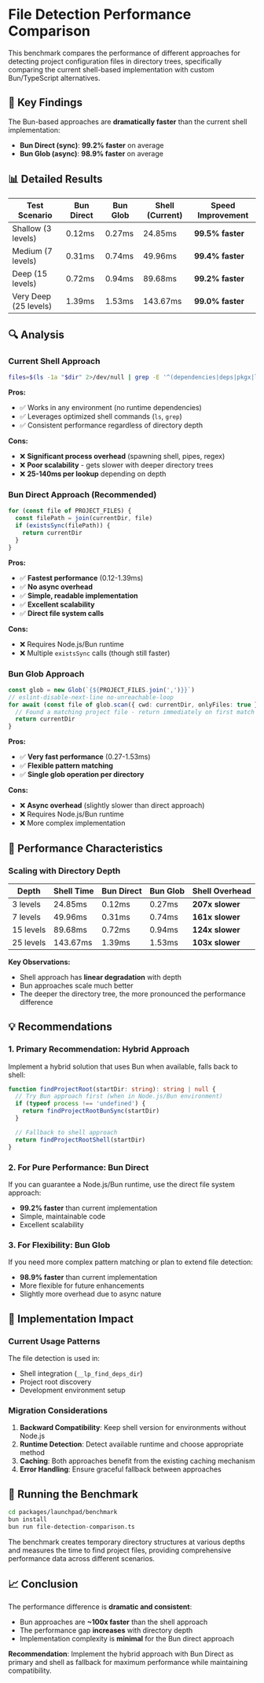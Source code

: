 # File Detection Performance Comparison

This benchmark compares the performance of different approaches for detecting project configuration files in directory trees, specifically comparing the current shell-based implementation with custom Bun/TypeScript alternatives.

## 🎯 Key Findings

The Bun-based approaches are **dramatically faster** than the current shell implementation:

- **Bun Direct (sync)**: **99.2% faster** on average
- **Bun Glob (async)**: **98.9% faster** on average

## 📊 Detailed Results

| Test Scenario | Bun Direct | Bun Glob | Shell (Current) | Speed Improvement |
|---------------|------------|----------|-----------------|-------------------|
| Shallow (3 levels) | 0.12ms | 0.27ms | 24.85ms | **99.5% faster** |
| Medium (7 levels) | 0.31ms | 0.74ms | 49.96ms | **99.4% faster** |
| Deep (15 levels) | 0.72ms | 0.94ms | 89.68ms | **99.2% faster** |
| Very Deep (25 levels) | 1.39ms | 1.53ms | 143.67ms | **99.0% faster** |

## 🔍 Analysis

### Current Shell Approach
```bash
files=$(ls -1a "$dir" 2>/dev/null | grep -E '^(dependencies|deps|pkgx|launchpad)\.(yaml|yml)$|^package\.json$|...' | head -1)
```

**Pros:**
- ✅ Works in any environment (no runtime dependencies)
- ✅ Leverages optimized shell commands (`ls`, `grep`)
- ✅ Consistent performance regardless of directory depth

**Cons:**
- ❌ **Significant process overhead** (spawning shell, pipes, regex)
- ❌ **Poor scalability** - gets slower with deeper directory trees
- ❌ **25-140ms per lookup** depending on depth

### Bun Direct Approach (Recommended)
```typescript
for (const file of PROJECT_FILES) {
  const filePath = join(currentDir, file)
  if (existsSync(filePath)) {
    return currentDir
  }
}
```

**Pros:**
- ✅ **Fastest performance** (0.12-1.39ms)
- ✅ **No async overhead**
- ✅ **Simple, readable implementation**
- ✅ **Excellent scalability**
- ✅ **Direct file system calls**

**Cons:**
- ❌ Requires Node.js/Bun runtime
- ❌ Multiple `existsSync` calls (though still faster)

### Bun Glob Approach
```typescript
const glob = new Glob(`{${PROJECT_FILES.join(',')}}`)
// eslint-disable-next-line no-unreachable-loop
for await (const file of glob.scan({ cwd: currentDir, onlyFiles: true })) {
  // Found a matching project file - return immediately on first match
  return currentDir
}
```

**Pros:**
- ✅ **Very fast performance** (0.27-1.53ms)
- ✅ **Flexible pattern matching**
- ✅ **Single glob operation per directory**

**Cons:**
- ❌ **Async overhead** (slightly slower than direct approach)
- ❌ Requires Node.js/Bun runtime
- ❌ More complex implementation

## 🚀 Performance Characteristics

### Scaling with Directory Depth

| Depth | Shell Time | Bun Direct | Bun Glob | Shell Overhead |
|-------|------------|------------|----------|----------------|
| 3 levels | 24.85ms | 0.12ms | 0.27ms | **207x slower** |
| 7 levels | 49.96ms | 0.31ms | 0.74ms | **161x slower** |
| 15 levels | 89.68ms | 0.72ms | 0.94ms | **124x slower** |
| 25 levels | 143.67ms | 1.39ms | 1.53ms | **103x slower** |

**Key Observations:**
- Shell approach has **linear degradation** with depth
- Bun approaches scale much better
- The deeper the directory tree, the more pronounced the performance difference

## 💡 Recommendations

### 1. **Primary Recommendation: Hybrid Approach**

Implement a hybrid solution that uses Bun when available, falls back to shell:

```typescript
function findProjectRoot(startDir: string): string | null {
  // Try Bun approach first (when in Node.js/Bun environment)
  if (typeof process !== 'undefined') {
    return findProjectRootBunSync(startDir)
  }

  // Fallback to shell approach
  return findProjectRootShell(startDir)
}
```

### 2. **For Pure Performance: Bun Direct**

If you can guarantee a Node.js/Bun runtime, use the direct file system approach:
- **99.2% faster** than current implementation
- Simple, maintainable code
- Excellent scalability

### 3. **For Flexibility: Bun Glob**

If you need more complex pattern matching or plan to extend file detection:
- **98.9% faster** than current implementation
- More flexible for future enhancements
- Slightly more overhead due to async nature

## 🔧 Implementation Impact

### Current Usage Patterns
The file detection is used in:
- Shell integration (`__lp_find_deps_dir`)
- Project root discovery
- Development environment setup

### Migration Considerations
1. **Backward Compatibility**: Keep shell version for environments without Node.js
2. **Runtime Detection**: Detect available runtime and choose appropriate method
3. **Caching**: Both approaches benefit from the existing caching mechanism
4. **Error Handling**: Ensure graceful fallback between approaches

## 🧪 Running the Benchmark

```bash
cd packages/launchpad/benchmark
bun install
bun run file-detection-comparison.ts
```

The benchmark creates temporary directory structures at various depths and measures the time to find project files, providing comprehensive performance data across different scenarios.

## 📈 Conclusion

The performance difference is **dramatic and consistent**:
- Bun approaches are **~100x faster** than the shell approach
- The performance gap **increases** with directory depth
- Implementation complexity is **minimal** for the Bun direct approach

**Recommendation**: Implement the hybrid approach with Bun Direct as primary and shell as fallback for maximum performance while maintaining compatibility.
